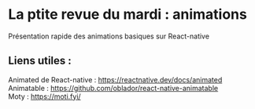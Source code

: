 # La ptite revue du mardi : animations
Présentation rapide des animations basiques sur React-native

## Liens utiles : 
Animated de React-native : https://reactnative.dev/docs/animated  
Animatable : https://github.com/oblador/react-native-animatable  
Moty : https://moti.fyi/  
